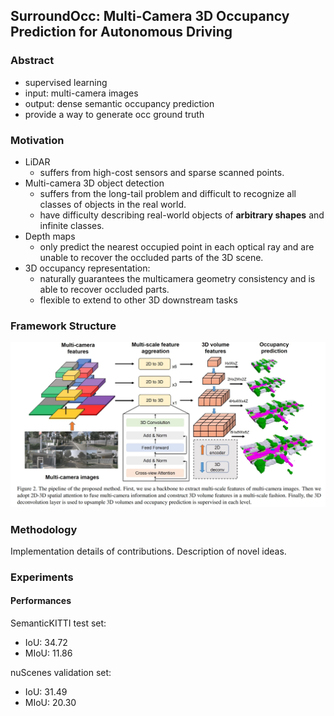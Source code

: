 ## SurroundOcc: Multi-Camera 3D Occupancy Prediction for Autonomous Driving

### Abstract

- supervised learning
- input: multi-camera images
- output: dense semantic occupancy prediction
- provide a way to generate occ ground truth

### Motivation

- LiDAR
    - suffers from high-cost sensors and sparse scanned points.
- Multi-camera 3D object detection
    - suffers from the long-tail problem and difficult to recognize all classes of objects in the real world.
    - have difficulty describing real-world objects of **arbitrary shapes** and infinite classes.
- Depth maps
    - only predict the nearest occupied point in each optical ray and are unable to recover the occluded parts of the 3D scene.
- 3D occupancy representation:
    - naturally guarantees the multicamera geometry consistency and is able to recover occluded parts.
    - flexible to extend to other 3D downstream tasks

### Framework Structure

![](./images/surroundocc-1.png)

### Methodology

Implementation details of contributions. Description of novel ideas. 


### Experiments
#### Performances
SemanticKITTI test set:
- IoU: 34.72 
- MIoU: 11.86

nuScenes validation set:
- IoU: 31.49 
- MIoU: 20.30

